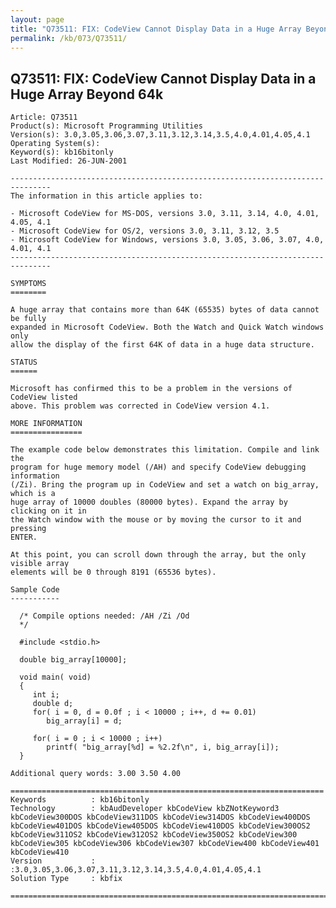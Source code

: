 ```yaml
---
layout: page
title: "Q73511: FIX: CodeView Cannot Display Data in a Huge Array Beyond 64k"
permalink: /kb/073/Q73511/
---
```


## Q73511: FIX: CodeView Cannot Display Data in a Huge Array Beyond 64k

	Article: Q73511
	Product(s): Microsoft Programming Utilities
	Version(s): 3.0,3.05,3.06,3.07,3.11,3.12,3.14,3.5,4.0,4.01,4.05,4.1
	Operating System(s): 
	Keyword(s): kb16bitonly
	Last Modified: 26-JUN-2001
	
	-------------------------------------------------------------------------------
	The information in this article applies to:
	
	- Microsoft CodeView for MS-DOS, versions 3.0, 3.11, 3.14, 4.0, 4.01, 4.05, 4.1 
	- Microsoft CodeView for OS/2, versions 3.0, 3.11, 3.12, 3.5 
	- Microsoft CodeView for Windows, versions 3.0, 3.05, 3.06, 3.07, 4.0, 4.01, 4.1 
	-------------------------------------------------------------------------------
	
	SYMPTOMS
	========
	
	A huge array that contains more than 64K (65535) bytes of data cannot be fully
	expanded in Microsoft CodeView. Both the Watch and Quick Watch windows only
	allow the display of the first 64K of data in a huge data structure.
	
	STATUS
	======
	
	Microsoft has confirmed this to be a problem in the versions of CodeView listed
	above. This problem was corrected in CodeView version 4.1.
	
	MORE INFORMATION
	================
	
	The example code below demonstrates this limitation. Compile and link the
	program for huge memory model (/AH) and specify CodeView debugging information
	(/Zi). Bring the program up in CodeView and set a watch on big_array, which is a
	huge array of 10000 doubles (80000 bytes). Expand the array by clicking on it in
	the Watch window with the mouse or by moving the cursor to it and pressing
	ENTER.
	
	At this point, you can scroll down through the array, but the only visible array
	elements will be 0 through 8191 (65536 bytes).
	
	Sample Code
	-----------
	
	  /* Compile options needed: /AH /Zi /Od
	  */ 
	
	  #include <stdio.h>
	
	  double big_array[10000];
	
	  void main( void)
	  {
	     int i;
	     double d;
	     for( i = 0, d = 0.0f ; i < 10000 ; i++, d += 0.01)
	        big_array[i] = d;
	
	     for( i = 0 ; i < 10000 ; i++)
	        printf( "big_array[%d] = %2.2f\n", i, big_array[i]);
	  }
	
	Additional query words: 3.00 3.50 4.00
	
	======================================================================
	Keywords          : kb16bitonly 
	Technology        : kbAudDeveloper kbCodeView kbZNotKeyword3 kbCodeView300DOS kbCodeView311DOS kbCodeView314DOS kbCodeView400DOS kbCodeView401DOS kbCodeView405DOS kbCodeView410DOS kbCodeView300OS2 kbCodeView311OS2 kbCodeView312OS2 kbCodeView350OS2 kbCodeView300 kbCodeView305 kbCodeView306 kbCodeView307 kbCodeView400 kbCodeView401 kbCodeView410
	Version           : :3.0,3.05,3.06,3.07,3.11,3.12,3.14,3.5,4.0,4.01,4.05,4.1
	Solution Type     : kbfix
	
	=============================================================================
	
